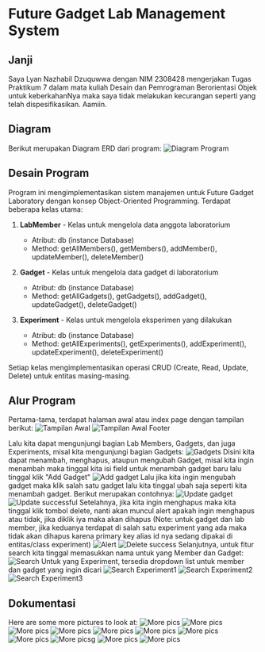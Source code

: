 # Future Gadget Lab Management System

## Janji

Saya Lyan Nazhabil Dzuquwwa dengan NIM 2308428 mengerjakan Tugas Praktikum 7 dalam mata kuliah Desain dan Pemrograman Berorientasi Objek untuk keberkahanNya maka saya tidak melakukan kecurangan seperti yang telah dispesifikasikan. Aamiin.

## Diagram
Berikut merupakan Diagram ERD dari program:
![Diagram Program](desain.jpg)

## Desain Program

Program ini mengimplementasikan sistem manajemen untuk Future Gadget Laboratory dengan konsep Object-Oriented Programming. Terdapat beberapa kelas utama:

1. **LabMember** - Kelas untuk mengelola data anggota laboratorium
   - Atribut: db (instance Database)
   - Method: getAllMembers(), getMembers(), addMember(), updateMember(), deleteMember()

2. **Gadget** - Kelas untuk mengelola data gadget di laboratorium
   - Atribut: db (instance Database)
   - Method: getAllGadgets(), getGadgets(), addGadget(), updateGadget(), deleteGadget()

3. **Experiment** - Kelas untuk mengelola eksperimen yang dilakukan
   - Atribut: db (instance Database)
   - Method: getAllExperiments(), getExperiments(), addExperiment(), updateExperiment(), deleteExperiment()

Setiap kelas mengimplementasikan operasi CRUD (Create, Read, Update, Delete) untuk entitas masing-masing.

## Alur Program

Pertama-tama, terdapat halaman awal atau index page dengan tampilan berikut:
![Tampilan Awal](screenshot3.jpg)
![Tampilan Awal Footer](screenshot11.jpg)

Lalu kita dapat mengunjungi bagian Lab Members, Gadgets, dan juga Experiments, misal kita mengunjungi bagian Gadgets:
![Gadgets](screenshot1.jpg)
Disini kita dapat menambah, menghapus, ataupun mengubah Gadget, misal kita ingin menambah maka tinggal kita isi field untuk menambah gadget baru lalu tinggal klik "Add Gadget"
![Add gadget](screenshot4.jpg)
Lalu jika kita ingin mengubah gadget maka klik salah satu gadget lalu kita tinggal ubah saja seperti kita menambah gadget. Berikut merupakan contohnya:
![Update gadget](screenshot14.jpg)
![Update successful](screenshot9.jpg)
Setelahnya, jika kita ingin menghapus maka kita tinggal klik tombol delete, nanti akan muncul alert apakah ingin menghapus atau tidak, jika diklik iya maka akan dihapus (Note: untuk gadget dan lab member, jika keduanya terdapat di salah satu experiment yang ada maka tidak akan dihapus karena primary key alias id nya sedang dipakai di entitas/class experiment)
![Alert](screenshot23.jpg)
![Delete success](screenshot8.jpg)
Selanjutnya, untuk fitur search kita tinggal memasukkan nama untuk yang Member dan Gadget:
![Search](screenshot22.jpg)
Untuk yang Experiment, tersedia dropdown list untuk member dan gadget yang ingin dicari
![Search Experiment1](screenshot19.jpg)
![Search Experiment2](screenshot20.jpg)
![Search Experiment3](screenshot18.jpg)

## Dokumentasi
Here are some more pictures to look at:
![More pics](screenshot2.jpg)
![More pics](screenshot5.jpg)
![More pics](screenshot6.jpg)
![More pics](screenshot7.jpg)
![More pics](screenshot10.jpg)
![More pics](screenshot12.jpg)
![More pics](screenshot13.jpg)
![More pics](screenshot15.jpg)
![More picsg](screenshot16.jpg)
![More pics](screenshot17.jpg)
![More pics](screenshot21.jpg)